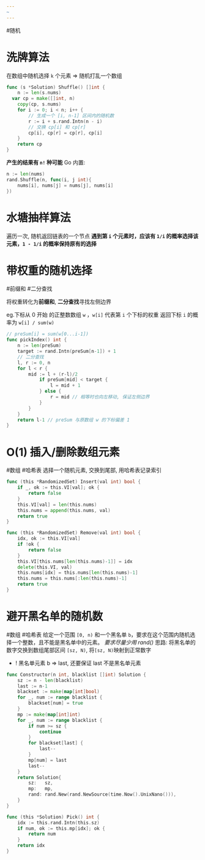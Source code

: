 ```yaml
---
~
---
```

#随机
# 洗牌算法
在数组中随机选择 `k` 个元素 => 随机打乱一个数组
```go
func (s *Solution) Shuffle() []int {
	n := len(s.nums)
  var cp = make([]int, n)
	copy(cp, s.nums)
	for i := 0; i < n; i++ {
		// 生成一个 [i, n-1] 区间内的随机数
		r := i + s.rand.Intn(n - i)
		// 交换 cp[i] 和 cp[r]
		cp[i], cp[r] = cp[r], cp[i]
	}
	return cp
}
```
**产生的结果有 `n!` 种可能**
Go 内置: 
```go
n := len(nums)
rand.Shuffle(n, func(i, j int){
	nums[i], nums[j] = nums[j], nums[i]
})
```
# 水塘抽样算法
遍历一次, 随机返回链表的一个节点
****遇到第 `i` 个元素时，应该有 `1/i` 的概率选择该元素，`1 - 1/i` 的概率保持原有的选择****

# 带权重的随机选择
#前缀和 #二分查找

将权重转化为**前缀和**, **二分查找**寻找左侧边界

eg.下标从 0 开始 的正整数数组 `w` ，`w[i]` 代表第 `i` 个下标的权重
返回下标 `i` 的概率为 `w[i] / sum(w)`
```go
// preSum[i] = sum(w[0...i-1])
func pickIndex() int { 
	n := len(preSum)
	target := rand.Intn(preSum[n-1]) + 1
	// 二分查找
	l, r := 0, n
	for l < r {
		mid := l + (r-l)/2
			if preSum[mid] < target {
				l = mid + 1
			} else {
				r = mid // 相等时也向左移动, 保证左侧边界
			}
		}	
	}
	return l-1 // preSum 与原数组 w 的下标偏差 1
}
```

# O(1) 插入/删除数组元素
#数组 #哈希表
选择一个随机元素, 交换到尾部, 用哈希表记录索引
```go
func (this *RandomizedSet) Insert(val int) bool {
	if _, ok := this.VI[val]; ok {
		return false
	}
	this.VI[val] = len(this.nums)
	this.nums = append(this.nums, val)
	return true
}

func (this *RandomizedSet) Remove(val int) bool {
	idx, ok := this.VI[val]
	if !ok {
		return false
	}
	this.VI[this.nums[len(this.nums)-1]] = idx
	delete(this.VI, val)
	this.nums[idx] = this.nums[len(this.nums)-1]
	this.nums = this.nums[:len(this.nums)-1]
	return true
}
```

# 避开黑名单的随机数
#数组 #哈希表 
给定一个范围 `[0, n)` 和一个黑名单 `b`，要求在这个范围内随机选择一个整数，且不能是黑名单中的元素。 *要求尽量少用 rand()*
思路: 将黑名单的数字交换到数组尾部区间 `[sz, N)`, 将`[sz, N)`映射到正常数字
- ! 黑名单元素 b => last, 还要保证 last 不是黑名单元素
```go
func Constructor(n int, blacklist []int) Solution {
	sz := n - len(blacklist)
    last := n-1
    blackset := make(map[int]bool)
    for _, num := range blacklist {
        blackset[num] = true
    }
    mp := make(map[int]int)
    for _, num := range blacklist {
        if num >= sz {
            continue
        }
        for blackset[last] {
            last--
        }
        mp[num] = last
        last--
    }
	return Solution{
		sz:   sz,
		mp:   mp,
		rand: rand.New(rand.NewSource(time.Now().UnixNano())),
	}
}

func (this *Solution) Pick() int {
    idx := this.rand.Intn(this.sz)
    if num, ok := this.mp[idx]; ok {
        return num
    }
    return idx
}
```